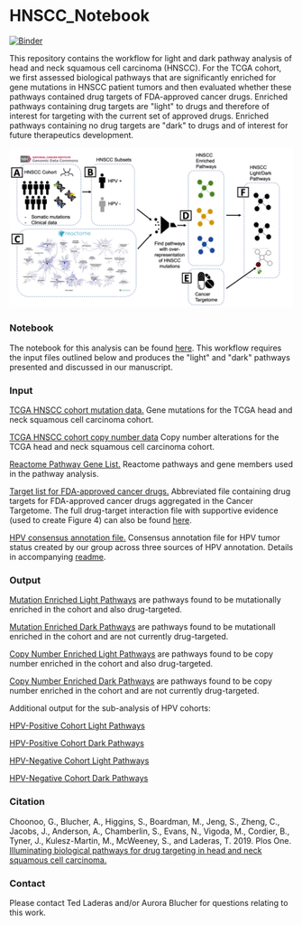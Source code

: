 # HNSCC_Notebook

<!-- badges: start -->
[![Binder](https://mybinder.org/badge_logo.svg)](https://mybinder.org/v2/gh/biodev/HNSCC_Notebook/master)
<!-- badges: end -->

This repository contains the workflow for light and dark pathway analysis of head and neck squamous cell carcinoma (HNSCC). For the TCGA cohort, we first assessed biological pathways that are significantly enriched for gene mutations in HNSCC patient tumors and then evaluated whether these pathways contained drug targets of FDA-approved cancer drugs. Enriched pathways containing drug targets are "light" to drugs and therefore of interest for targeting with the current set of approved drugs. Enriched pathways containing no drug targets are "dark" to drugs and of interest for future therapeutics development. 

![Figure 1](Figure1_Overview_070919.png "Figure 1. Identifying Targetable Pathways in TCGA Head and Neck Squamous Cell Carcinoma Cohort")

### Notebook
The notebook for this analysis can be found [here](https://github.com/biodev/HNSCC_Notebook/blob/master/HNSCC_Dark_Pathways.ipynb). This workflow requires the input files outlined below and produces the "light" and "dark" pathways presented and discussed in our manuscript.


### Input 
[TCGA HNSCC cohort mutation data.](https://github.com/biodev/HNSCC_Notebook/blob/master/data/TCGA.HNSC.mutect.84c7a87a-9dcc-48fb-bd69-ba9d6e6f3ca2.DR-7.0.somatic_cleaned.maf) Gene mutations for the TCGA head and neck squamous cell carcinoma cohort.

[TCGA HNSCC cohort copy number data](https://github.com/biodev/HNSCC_Notebook/blob/master/data/gistic_long_file.maf) Copy number alterations for the TCGA head and neck squamous cell carcinoma cohort.

[Reactome Pathway Gene List.](https://github.com/biodev/HNSCC_Notebook/tree/master/reference_data/paths) Reactome pathways and gene members used in the pathway analysis. 

[Target list for FDA-approved cancer drugs.](https://github.com/biodev/HNSCC_Notebook/blob/master/data/Targetome_Level123_8_7_17.txt) Abbreviated file containing drug targets for FDA-approved cancer drugs aggregated in the Cancer Targetome. The full drug-target interaction file with supportive evidence (used to create Figure 4) can also be found [here](https://github.com/biodev/HNSCC_Notebook/blob/master/data/Targetome_FullEvidence_070617.txt).

[HPV consensus annotation file.](https://github.com/biodev/HNSCC_Notebook/blob/master/data/HPV_Annotation_MB.csv) Consensus annotation file for HPV tumor status created by our group across three sources of HPV annotation. Details in accompanying [readme](https://github.com/biodev/HNSCC_Notebook/blob/master/data/HPV_Annotation_MB_README.txt).

### Output

[Mutation Enriched Light Pathways](https://github.com/biodev/HNSCC_Notebook/blob/master/output/study_hnscc/results/overlap_analysis/Aberrationally%20enriched%2C%20containing%20drug%20targets.txt) are pathways found to be mutationally enriched in the cohort and also drug-targeted.

[Mutation Enriched Dark Pathways](https://github.com/biodev/HNSCC_Notebook/blob/master/output/study_hnscc/results/overlap_analysis/Aberration%20enriched%2C%20not%20drug%20targeted.txt) are pathways found to be mutationall enriched in the cohort and are not currently drug-targeted.

[Copy Number Enriched Light Pathways](https://github.com/biodev/HNSCC_Notebook/blob/master/output/study_hnscc_cnv_only/results/overlap_analysis/Aberrationally%20enriched%2C%20containing%20drug%20targets.txt) are pathways found to be copy number enriched in the cohort and also drug-targeted.

[Copy Number Enriched Dark Pathways](https://github.com/biodev/HNSCC_Notebook/blob/master/output/study_hnscc_cnv_only/results/overlap_analysis/Aberration%20enriched%2C%20not%20drug%20targeted.txt) are pathways found to be copy number enriched in the cohort and are not currently drug-targeted.

Additional output for the sub-analysis of HPV cohorts: 

[HPV-Positive Cohort Light Pathways](https://github.com/biodev/HNSCC_Notebook/blob/master/output/study_hnscc_hpv_positive/results/overlap_analysis/Aberrationally%20enriched%2C%20containing%20drug%20targets.txt)

[HPV-Positive Cohort Dark Pathways](https://github.com/biodev/HNSCC_Notebook/blob/master/output/study_hnscc_hpv_positive/results/overlap_analysis/Aberration%20enriched%2C%20not%20drug%20targeted.txt)

[HPV-Negative Cohort Light Pathways](https://github.com/biodev/HNSCC_Notebook/blob/master/output/study_hnscc_hpv_negative/results/overlap_analysis/Aberrationally%20enriched%2C%20containing%20drug%20targets.txt)

[HPV-Negative Cohort Dark Pathways](https://github.com/biodev/HNSCC_Notebook/blob/master/output/study_hnscc_hpv_negative/results/overlap_analysis/Aberration%20enriched%2C%20not%20drug%20targeted.txt)


### Citation
Choonoo, G., Blucher, A., Higgins, S., Boardman, M., Jeng, S., Zheng, C., Jacobs, J., Anderson, A., Chamberlin, S., Evans, N., Vigoda, M., Cordier, B., Tyner, J., Kulesz-Martin, M., McWeeney, S., and Laderas, T.  2019. Plos One. [Illuminating biological pathways for drug targeting in head and neck squamous cell carcinoma.](https://journals.plos.org/plosone/article?id=10.1371/journal.pone.0223639)

### Contact
Please contact Ted Laderas and/or Aurora Blucher for questions relating to this work.
